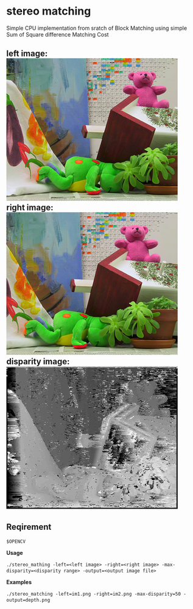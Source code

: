 stereo matching 
==========
Simple CPU implementation from sratch of Block Matching using simple Sum of Square difference Matching Cost 
 
left image:  
![image](im1.png)  
right image:  
![image](im2.png)  
disparity image:  
![image](depth.png)
---
## Reqirement 

    $OPENCV

**Usage**

    ./stereo_mathing -left=<left image> -right=<right image> -max-disparity=<disparity range> -output=<output image file> 

**Examples**

    ./stereo_matching -left=im1.png -right=im2.png -max-disparity=50 -output=depth.png 


